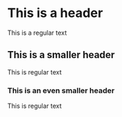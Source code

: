 # This is a header

This is a regular text

## This is a smaller header

This is regular text

### This is an even smaller header

This is regular text
